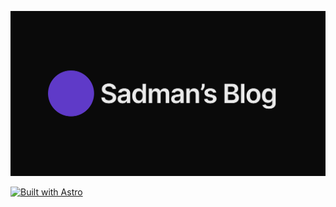 [![Sadman's Blog](/public/static/twitter-card.png)](https://sadman.ca)

[![Built with Astro](https://astro.badg.es/v2/built-with-astro/large.svg)](https://astro.build)